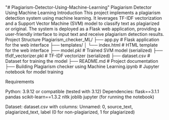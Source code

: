 "# Plagiarism-Detector-Using-Machine-Learning" 
Plagiarism Detector Using Machine Learning
Introduction
This project implements a plagiarism detection system using machine learning. It leverages TF-IDF vectorization and a Support Vector Machine (SVM) model to classify text as plagiarized or original. The system is deployed as a Flask web application, providing a user-friendly interface to input text and receive plagiarism detection results.
Project Structure
Plagiarism_checker_ML/
├── app.py                                    # Flask application for the web interface
├── templates/
│   └── index.html                           # HTML template for the web interface
├── model.pkl                                # Trained SVM model (serialized)
├── tfidf_vectorizer.pkl                     # TF-IDF vectorizer (serialized)
├── dataset.csv                              # Dataset for training the model
├── README.md                                # Project documentation
├── Building Plagiarism checker using Machine Learning.ipynb  # Jupyter notebook for model training

Requirements

Python: 3.9.12 or compatible (tested with 3.12)
Dependencies:
flask==3.1.1
pandas
scikit-learn==1.3.2
nltk
joblib
jupyter (for running the notebook)


Dataset: dataset.csv with columns: Unnamed: 0, source_text, plagiarized_text, label (0 for non-plagiarized, 1 for plagiarized)

